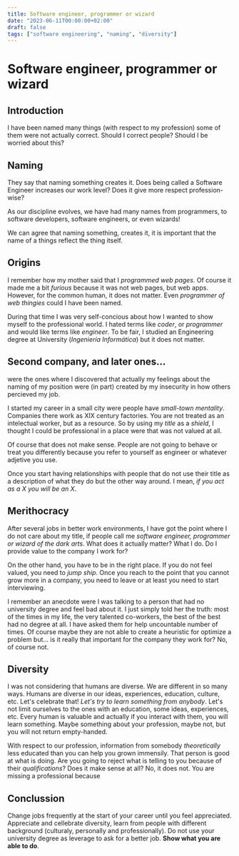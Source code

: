 ```yaml
---
title: Software engineer, programmer or wizard
date: "2023-06-11T00:00:00+02:00"
draft: false
tags: ["software engineering", "naming", "diversity"]
---
```


# Software engineer, programmer or wizard

## Introduction
I have been named many things (with respect to my
profession) some of them were not actually correct.
Should I correct people? Should I be worried about
this?

## Naming
They say that naming something creates it.
Does being called a Software Engineer increases
our work level? Does it give more respect profession-wise?

As our discipline evolves, we have had many names
from programmers, to software developers, software
engineers, or even wizards!

We can agree that naming something, creates it,
it is important that the name of a things reflect
the thing itself.

## Origins
I remember how my mother said that I *programmed web pages*.
Of course it made me a bit *furious* because it was not web pages,
but web apps. However, for the common human, it does not matter.
Even *programmer of web thingies* could I have been named.

During that time I was very self-concious about how I wanted to
show myself to the professional world. I hated terms like *coder*,
or *programmer* and would like terms like *engineer*. To be fair,
I studied an Engineering degree at University (*Ingeniería Informática*)
but it does not matter.

## Second company, and later ones...
were the ones where I discovered that actually my feelings about the
naming of my position were (in part) created by my insecurity in how
others percieved my job.

I started my career in a small city were people have *small-town mentality*.
Companies there work as XIX century factories. You are not treated as
an intelectual worker, but as a resource. So by using my *title* as a
*shield*, I thought I could be professional in a place were that was not
valued at all.

Of course that does not make sense. People are not going to behave or treat you differently because you refer to yourself as engineer or whatever adjetive you
use.

Once you start having relationships with people that do not use their
title as a description of what they do but the other way around. I mean,
*if you act as a X you will be an X*.

## Merithocracy
After several jobs in better work environments, I have got the point where I
do not care about my title, if people call me *software engineer, programmer
or wizard of the dark arts*. What does it actually matter? What I do.
Do I provide value to the company I work for?

On the other hand, you have to be in the right place. If you do not feel valued,
you need to *jump ship*. Once you reach to the point that you cannot grow more
in a company, you need to leave or at least you need to start interviewing.

I remember an anecdote were I was talking to a person that had no university degree
and feel bad about it. I just simply told her the truth: most of the times in my
life, the very talented co-workers, the best of the best had no degree at all. I
have asked them for help uncountable number of times. Of course maybe they are not
able to create a heuristic for optimize a problem but... is it really that important
for the company they work for? No, of course not.

## Diversity
I was not considering that humans are diverse. We are different in so many
ways. Humans are diverse in our ideas, experiences, education, culture, etc. Let's
celebrate that! *Let's try to learn something from anybody*. Let's not limit
ourselves to the ones with an education, some ideas, experiences, etc. Every human
is valuable and actually if you interact with them, you will learn something.
Maybe something about your profession, maybe not, but you will not return empty-handed.

With respect to our profession, information from somebody *theoretically* less
educated than you can help you grown immensily. That person is good at what is doing.
Are you going to reject what is telling to you because of their *qualifications*?
Does it make sense at all? No, it does not. You are missing a professional because

## Conclussion
Change jobs frequently at the start of your career until you feel appreciated.
Appreciate and cellebrate diversity, learn from people with different
background (culturaly, personally and professionally).
Do not use your university degree as leverage to ask for a better job. **Show what
you are able to do**.
